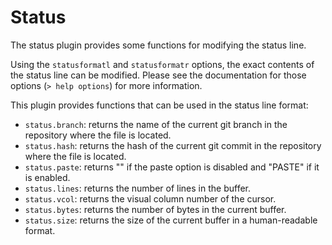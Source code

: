 # Status

The status plugin provides some functions for modifying the status line.

Using the `statusformatl` and `statusformatr` options, the exact contents
of the status line can be modified. Please see the documentation for
those options (`> help options`) for more information.

This plugin provides functions that can be used in the status line format:

* `status.branch`: returns the name of the current git branch in the repository
   where the file is located.
* `status.hash`: returns the hash of the current git commit in the repository
   where the file is located.
* `status.paste`: returns "" if the paste option is disabled and "PASTE"
   if it is enabled.
* `status.lines`: returns the number of lines in the buffer.
* `status.vcol`: returns the visual column number of the cursor.
* `status.bytes`: returns the number of bytes in the current buffer.
* `status.size`: returns the size of the current buffer in a human-readable
   format.
